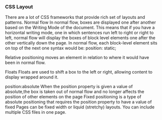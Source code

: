### CSS Layout
There are a lot of CSS frameworks that provide rich set of layouts and patterns.
Normal flow 
 In normal flow, boxes are displayed one after another based on the Writing Mode of the document. This means that if you have a horizontal writing mode, one in which sentences run left to right or right to left, normal flow will display the boxes of block level elements one after the other vertically down the page.
In normal flow, each block-level element sits on top of the next one
syntax would be:
position: static;

Relative positioning moves an element in relation to where it would have been in normal flow.

Floats
Floats are used to shift a box to the left or right, allowing content to display wrapped around it.

position:absolute When the position property is given a value of absolute,the box is taken out of normal flow and no longer affects the position of other elements on the page
Fixed positioning is a type of absolute positioning that requires the position property to have a value of fixed
Pages can be fixed width or liquid (stretchy) layouts.
You can include multiple CSS files in one page.